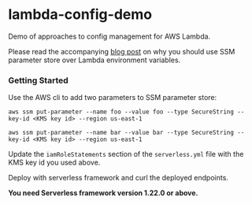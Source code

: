 # lambda-config-demo

Demo of approaches to config management for AWS Lambda.

Please read the accompanying [blog post](https://hackernoon.com/you-should-use-ssm-parameter-store-over-lambda-env-variables-5197fc6ea45b) on why you should use SSM parameter store over Lambda environment variables.

### Getting Started

Use the AWS cli to add two parameters to SSM parameter store:

`aws ssm put-parameter --name foo --value foo --type SecureString --key-id <KMS key id> --region us-east-1`

`aws ssm put-parameter --name bar --value bar --type SecureString --key-id <KMS key id> --region us-east-1`

Update the `iamRoleStatements` section of the  `serverless.yml` file with the 
KMS key id you used above.

Deploy with serverless framework and curl the deployed endpoints.

**You need Serverless framework version 1.22.0 or above.**